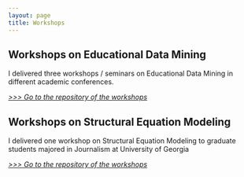 ```yaml
---
layout: page
title: Workshops
---
```


## Workshops on Educational Data Mining

I delivered three workshops / seminars on Educational Data Mining in different academic conferences.

<a href="http://home.tobeneo.com/edutextmining/" target="_blank"><i>>>> Go to the repository of the workshops</i></a>

## Workshops on Structural Equation Modeling

I delivered one workshop on Structural Equation Modeling to graduate students majored in Journalism at University of Georgia

<a href="http://home.tobeneo.com/sem/" target="_blank"><i>>>> Go to the repository of the workshops</i></a>